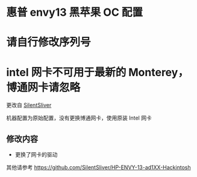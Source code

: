 惠普 envy13 黑苹果 OC 配置
====

# **请自行修改序列号**

# **intel 网卡不可用于最新的 Monterey，博通网卡请忽略**

更改自 [SilentSliver](https://github.com/SilentSliver/HP-ENVY-13-ad1XX-Hackintosh/tree/Opencore)

机器配置为原始配置，没有更换博通网卡，使用原装 Intel 网卡

## 修改内容
- 更换了网卡的驱动

其他请参考 https://github.com/SilentSliver/HP-ENVY-13-ad1XX-Hackintosh
